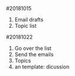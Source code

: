 
#20181015

1. Email drafts
2. Topic list

#20181022

1. Go over the list
2. Send the emails
3. Topics
4. an template: dicussion
